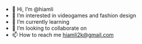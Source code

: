 - 👋 Hi, I’m @hiamli
- 👀 I’m interested in videogames and fashion design
- 🌱 I’m currently learning 
- 💞️ I’m looking to collaborate on
- 📫 How to reach me hiamli2k@gmail.com 

<!---
hiamli/hiamli is a ✨ special ✨ repository because its `README.md` (this file) appears on your GitHub profile.
You can click the Preview link to take a look at your changes.
--->
